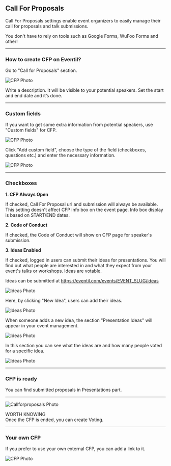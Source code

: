## Call For Proposals

Call For Proposals settings enable event organizers to easily manage their call for proposals and talk submissions.

You don't have to rely on tools such as Google Forms, WuFoo Forms and other!

---

### How to create CFP on Eventil?

Go to "Call for Proposals" section.

![CFP Photo](/images/cfp-settings.svg)

Write a description. It will be visible to your potential speakers. Set the start and end date and it’s done.

---

### Custom fields
If you want to get some extra information from potential speakers, use "Custom fields" for CFP.

![CFP Photo](/images/cpf2.svg)

Click "Add custom field", choose the type of the field (checkboxes, questions etc.) and enter the necessary information.

![CFP Photo](/images/cfp3.svg)

---

### Checkboxes

**1. CFP Always Open**

If checked, Call For Proposal url and submission will always be available. This setting doesn't affect CFP info box on the event page. Info box display is based on START/END dates.

**2. Code of Conduct**

If checked, the Code of Conduct will show on CFP page for speaker's submission.

**3. Ideas Enabled**

If checked, logged in users can submit their ideas for presentations. You will find out what people are interested in and what they expect from your event's talks or workshops. Ideas are votable.

Ideas can be submitted at https://eventil.com/events/EVENT_SLUG/ideas

![Ideas Photo](/images/ideas1.svg)

Here, by clicking "New Idea", users can add their ideas.

![Ideas Photo](/images/ideas2.svg)

When someone adds a new idea, the section "Presentation Ideas" will appear in your event management.

![Ideas Photo](/images/ideas3.svg)

In this section you can see what the ideas are and how many people voted for a specific idea.

![Ideas Photo](/images/pres-ideas.svg)

---

### CFP is ready

You can find submitted proposals in Presentations part.

---

![Callforproposals Photo](/images/cpv.svg)

<article class="message is-warning">
  <div class="message-header">
    WORTH KNOWING
  </div>
  <div class="message-body">
    Once the CFP is ended, you can create Voting.
  </div>
</article>

---

### Your own CFP

If you prefer to use your own external CFP, you can add a link to it.

![CFP Photo](/images/cfp4.svg)
